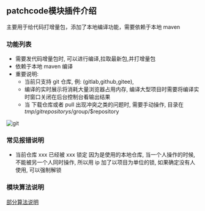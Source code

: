 ## patchcode模块插件介绍 

主要用于给代码打增量包，添加了本地编译功能，需要依赖于本地 maven 

### 功能列表
* 需要发代码增量包时, 可以进行编译,拉取最新包,并打增量包 
* 依赖于本地 maven 编译
* 重要说明: 
   * 当前只支持 git 仓库, 例: (gitlab,github,gitee), 
   * 编译的实时展示将消耗大量浏览器占用内存, 编译大型项目时需要将编译实时窗口关闭在后台控制台看输出结果 
   * 当 下载仓库或者 pull 出现冲突之类的问题时, 需要手动操作, 目录在 $tmp/gitrepositorys/$group/$repository
   
![git](http://pic.yupoo.com/sanri1993/8b97e31d/a9886420.png)

### 常见报错说明
- 当前仓库 xxx 已经被 xxx 锁定
  因为是使用的本地仓库, 当一个人操作的时候, 不能被另一个人同时操作, 所以用 ip 加了以项目为单位的锁, 如果确定没有人使用, 可以强制解锁

### 模块算法说明 

[部分算法说明](README.MD)